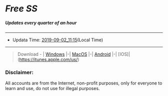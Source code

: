 
# *Free SS*

##### Updates every quarter of an hour

---
* Updata Time: [2019-09-02_11:15](https://github.com/Geek-007/free-SS/blob/master/2019-09-02_11:15_FreeSS.txt)(Local Time)
---

> Download - | [Windows](https://github.com/shadowsocks/shadowsocks-windows/releases) |-| [MacOS](https://github.com/shadowsocks/shadowsocks-iOS/releases) |-| [Android](https://github.com/shadowsocks/shadowsocks-android/releases) |-| [IOS]|(https://itunes.apple.com/us/)

### Disclaimer:
All accounts are from the Internet, non-profit purposes, only for everyone to learn and use, do not use for illegal purposes.
<br>
